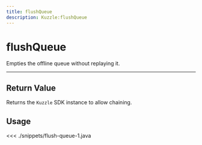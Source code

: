 ```yaml
---
title: flushQueue
description: Kuzzle:flushQueue
---
```


# flushQueue

Empties the offline queue without replaying it.

---

## Return Value

Returns the `Kuzzle` SDK instance to allow chaining.

## Usage

<<< ./snippets/flush-queue-1.java
